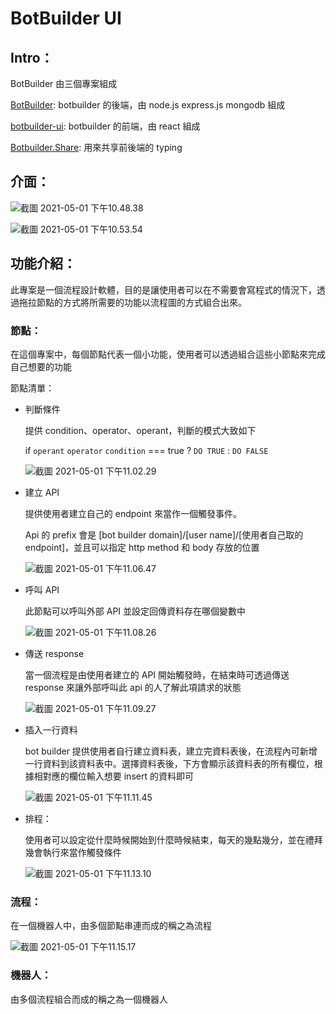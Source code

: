 # BotBuilder UI

## Intro：

BotBuilder 由三個專案組成

[BotBuilder](https://github.com/den19980107/BotBuilder): botbuilder 的後端，由 node.js express.js mongodb 組成

[botbuilder-ui](https://github.com/den19980107/botbuilder-ui): botbuilder 的前端，由 react 組成

[Botbuilder.Share](https://github.com/den19980107/Botbuilder.Share): 用來共享前後端的 typing

## 介面：

![截圖 2021-05-01 下午10.48.38](https://tva1.sinaimg.cn/large/008i3skNgy1gq3bfpog3fj31ka0u0113.jpg)

![截圖 2021-05-01 下午10.53.54](https://tva1.sinaimg.cn/large/008i3skNgy1gq3bg2145fj31ka0u0n26.jpg)

## 功能介紹：

此專案是一個流程設計軟體，目的是讓使用者可以在不需要會寫程式的情況下，透過拖拉節點的方式將所需要的功能以流程圖的方式組合出來。

### 節點：

在這個專案中，每個節點代表一個小功能，使用者可以透過組合這些小節點來完成自己想要的功能

節點清單：

* 判斷條件

  提供 condition、operator、operant，判斷的模式大致如下

  if `operant` `operator` `condition` === true ? `DO TRUE` : `DO FALSE`

  ![截圖 2021-05-01 下午11.02.29](https://tva1.sinaimg.cn/large/008i3skNgy1gq3boxoam9j31l00u0aft.jpg)

* 建立 API

  提供使用者建立自己的 endpoint 來當作一個觸發事件。

  Api 的 prefix 會是 [bot builder domain]/[user name]/[使用者自己取的 endpoint]，並且可以指定 http method 和 body 存放的位置

  ![截圖 2021-05-01 下午11.06.47](https://tva1.sinaimg.cn/large/008i3skNgy1gq3btfdxinj31l00u0dme.jpg)

* 呼叫 API

  此節點可以呼叫外部 API 並設定回傳資料存在哪個變數中

  ![截圖 2021-05-01 下午11.08.26](https://tva1.sinaimg.cn/large/008i3skNgy1gq3bv7oxp1j31l00u0n35.jpg)

* 傳送 response

  當一個流程是由使用者建立的 API 開始觸發時，在結束時可透過傳送 response 來讓外部呼叫此 api 的人了解此項請求的狀態

  ![截圖 2021-05-01 下午11.09.27](https://tva1.sinaimg.cn/large/008i3skNgy1gq3bwdbu01j31l00u00zb.jpg)

* 插入一行資料

  bot builder 提供使用者自行建立資料表，建立完資料表後，在流程內可新增一行資料到該資料表中。選擇資料表後，下方會顯示該資料表的所有欄位，根據相對應的欄位輸入想要 insert 的資料即可

  ![截圖 2021-05-01 下午11.11.45](https://tva1.sinaimg.cn/large/008i3skNgy1gq3bym0mjvj31l00u0q9g.jpg)

* 排程：

  使用者可以設定從什麼時候開始到什麼時候結束，每天的幾點幾分，並在禮拜幾會執行來當作觸發條件

  ![截圖 2021-05-01 下午11.13.10](https://tva1.sinaimg.cn/large/008i3skNgy1gq3c0a8x5yj31l00u0tfd.jpg)

### 流程：

在一個機器人中，由多個節點串連而成的稱之為流程

![截圖 2021-05-01 下午11.15.17](https://tva1.sinaimg.cn/large/008i3skNgy1gq3c3787y7j31l00u0gt6.jpg)

### 機器人：

由多個流程組合而成的稱之為一個機器人